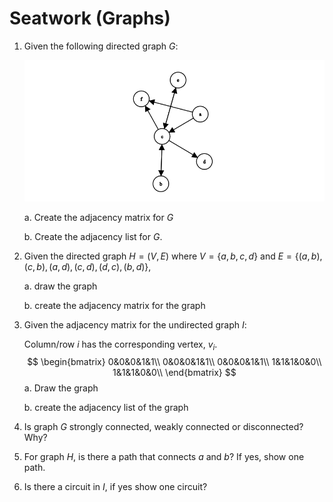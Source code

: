 # Seatwork (Graphs)

1. Given the following directed graph $G$:

   ![graph_g](https://raw.githubusercontent.com/HowDoIGitHelp/CMSC57CoursePack/refs/heads/master/Exercises/graph_g.png)

   a. Create the adjacency matrix for $G$

   b. Create the adjacency list for $G$.

2. Given the directed graph $H=(V,E)$ where $V = \{a,b,c,d\}$ and $E = \{(a,b),(c,b),(a,d),(c,d),(d,c),(b,d)\}$,

   a. draw the graph

   b. create the adjacency matrix for the graph

3. Given the adjacency matrix for the undirected graph $I$:

   Column/row $i$ has the corresponding vertex, $v_i$. 
   $$
   \begin{bmatrix}
   0&0&0&1&1\\
   0&0&0&1&1\\
   0&0&0&1&1\\
   1&1&1&0&0\\
   1&1&1&0&0\\
   \end{bmatrix}
   $$
   a. Draw the graph

   b. create the adjacency list of the graph

4. Is graph $G$ strongly connected, weakly connected or disconnected? Why?
5. For graph $H$, is there a path that connects $a$ and $b$? If yes, show one path.
6. Is there a circuit in $I$, if yes show one circuit?